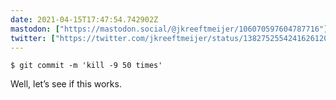 ```yaml
---
date: 2021-04-15T17:47:54.742902Z
mastodon: ["https://mastodon.social/@jkreeftmeijer/106070597604787716"]
twitter: ["https://twitter.com/jkreeftmeijer/status/1382752554241626120"]
---
```

    $ git commit -m 'kill -9 50 times'

Well, let’s see if this works.

